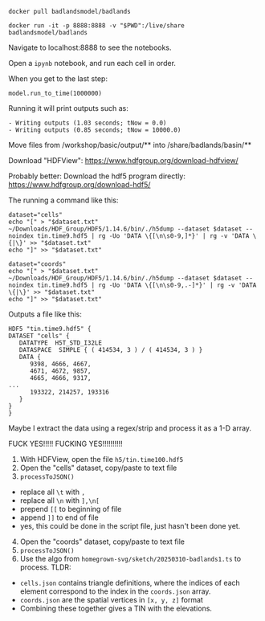 
```
docker pull badlandsmodel/badlands

docker run -it -p 8888:8888 -v "$PWD":/live/share badlandsmodel/badlands
```

Navigate to localhost:8888 to see the notebooks.

Open a `ipynb` notebook, and run each cell in order.

When you get to the last step:

```
model.run_to_time(1000000)
```

Running it will print outputs such as:

```
- Writing outputs (1.03 seconds; tNow = 0.0)
- Writing outputs (0.85 seconds; tNow = 10000.0)
```

Move files from /workshop/basic/output/** into /share/badlands/basin/**

Download "HDFView": https://www.hdfgroup.org/download-hdfview/

Probably better: Download the hdf5 program directly: https://www.hdfgroup.org/download-hdf5/

The running a command like this: 

```shell
dataset="cells"
echo "[" > "$dataset.txt"
~/Downloads/HDF_Group/HDF5/1.14.6/bin/./h5dump --dataset $dataset --noindex tin.time9.hdf5 | rg -Uo 'DATA \{[\n\s0-9,]*}' | rg -v 'DATA \{|\}' >> "$dataset.txt"
echo "]" >> "$dataset.txt"

dataset="coords"
echo "[" > "$dataset.txt"
~/Downloads/HDF_Group/HDF5/1.14.6/bin/./h5dump --dataset $dataset --noindex tin.time9.hdf5 | rg -Uo 'DATA \{[\n\s0-9,.-]*}' | rg -v 'DATA \{|\}' >> "$dataset.txt"
echo "]" >> "$dataset.txt"
```

Outputs a file like this:
```
HDF5 "tin.time9.hdf5" {
DATASET "cells" {
   DATATYPE  H5T_STD_I32LE
   DATASPACE  SIMPLE { ( 414534, 3 ) / ( 414534, 3 ) }
   DATA {
      9398, 4666, 4667,
      4671, 4672, 9857,
      4665, 4666, 9317,
...
      193322, 214257, 193316
   }
}
}
```

Maybe I extract the data using a regex/strip and process it as a 1-D array.


FUCK YES!!!!! FUCKING YES!!!!!!!!!!

1. With HDFView, open the file `h5/tin.time100.hdf5`
2. Open the "cells" dataset, copy/paste to text file
3. `processToJSON()`
  - replace all `\t` with `,`
  - replace all `\n` with `],\n[`
  - prepend `[[` to beginning of file
  - append `]]` to end of file
  - yes, this could be done in the script file, just hasn't been done yet.
4. Open the "coords" dataset, copy/paste to text file
5. `processToJSON()`
6. Use the algo from `homegrown-svg/sketch/20250310-badlands1.ts` to process. TLDR:
  - `cells.json` contains triangle definitions, where the indices of each element correspond to the index in the `coords.json` array.
  - `coords.json` are the spatial vertices in `[x, y, z]` format
  - Combining these together gives a TIN with the elevations.
